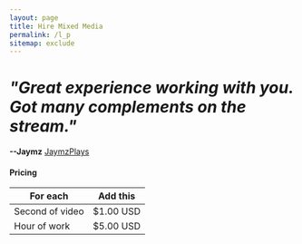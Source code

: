 ```yaml
---
layout: page
title: Hire Mixed Media
permalink: /l_p
sitemap: exclude
---
```

<h1><em>"Great experience working with you. Got many complements on the stream."</em></h1>
<strong>--Jaymz</strong> <a href="http://youtube.com/jaymzplays">JaymzPlays</a>
<div itemscope itemtype="http://schema.org/VideoObject"><meta itemprop="name" content="Mixed Media Studios Reel Alpha" /><meta itemprop="description" content="Feel free to contact us for more info at www.mixedmediastudios.org" /><meta itemprop="thumbnailUrl" content="http://content.jwplatform.com/thumbs/5LP240lR-1280.jpg" /><meta itemprop="contentUrl" content="http://content.jwplatform.com/videos/5LP240lR-t6QcjYVh.mp4" /><script type="application/javascript" src="//content.jwplatform.com/players/5LP240lR-fItgGBXc.js"></script></div>

#### Pricing

For each | Add this
--------|--------
Second of video | $1.00 USD
Hour of work | $5.00 USD
